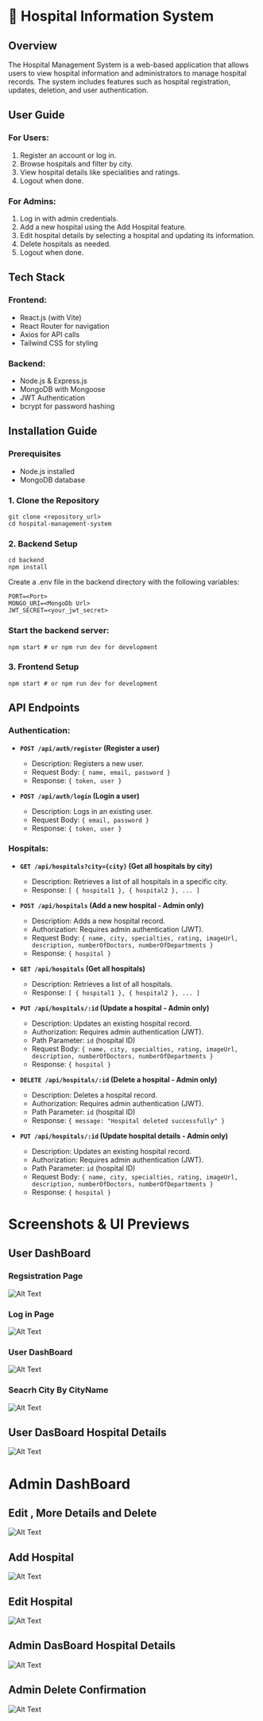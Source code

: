 # 🏥 Hospital Information System

## Overview

The Hospital Management System is a web-based application that allows users to view hospital information and administrators to manage hospital records. The system includes features such as hospital registration, updates, deletion, and user authentication.



## User Guide

### For Users:

1.  Register an account or log in.
2.  Browse hospitals and filter by city.
3.  View hospital details like specialities and ratings.
4.  Logout when done.

### For Admins:

1.  Log in with admin credentials.
2.  Add a new hospital using the Add Hospital feature.
3.  Edit hospital details by selecting a hospital and updating its information.
4.  Delete hospitals as needed.
5.  Logout when done.

## Tech Stack

### Frontend:

-   React.js (with Vite)
-   React Router for navigation
-   Axios for API calls
-   Tailwind CSS for styling

### Backend:

-   Node.js & Express.js
-   MongoDB with Mongoose
-   JWT Authentication
-   bcrypt for password hashing

## Installation Guide

### Prerequisites

-   Node.js installed
-   MongoDB database

### 1. Clone the Repository

```
git clone <repository_url>
cd hospital-management-system 
```

### 2. Backend Setup
```
cd backend
npm install

```


Create a .env file in the backend directory with the following variables:

```
PORT=<Port>
MONGO_URI=<MongoDb Url>
JWT_SECRET=<your_jwt_secret>
```

### Start the backend server:
```
npm start # or npm run dev for development
```

### 3. Frontend Setup

```
npm start # or npm run dev for development
```
## API Endpoints

### Authentication:

-   **`POST /api/auth/register` (Register a user)**
    -   Description: Registers a new user.
    -   Request Body: `{ name, email, password }`
    -   Response: `{ token, user }`

-   **`POST /api/auth/login` (Login a user)**
    -   Description: Logs in an existing user.
    -   Request Body: `{ email, password }`
    -   Response: `{ token, user }`

### Hospitals:

-   **`GET /api/hospitals?city={city}` (Get all hospitals by city)**
    -   Description: Retrieves a list of all hospitals in a specific city.
    -   Response: `[ { hospital1 }, { hospital2 }, ... ]`

-   **`POST /api/hospitals` (Add a new hospital - Admin only)**
    -   Description: Adds a new hospital record.
    -   Authorization: Requires admin authentication (JWT).
    -   Request Body: `{ name, city, specialties, rating, imageUrl, description, numberOfDoctors, numberOfDepartments }`
    -   Response: `{ hospital }`

-   **`GET /api/hospitals` (Get all hospitals)**
    -   Description: Retrieves a list of all hospitals.
    -   Response: `[ { hospital1 }, { hospital2 }, ... ]`

-   **`PUT /api/hospitals/:id` (Update a hospital - Admin only)**
    -   Description: Updates an existing hospital record.
    -   Authorization: Requires admin authentication (JWT).
    -   Path Parameter: `id` (hospital ID)
    -   Request Body: `{ name, city, specialties, rating, imageUrl, description, numberOfDoctors, numberOfDepartments }`
    -   Response: `{ hospital }`

-   **`DELETE /api/hospitals/:id` (Delete a hospital - Admin only)**
    -   Description: Deletes a hospital record.
    -   Authorization: Requires admin authentication (JWT).
    -   Path Parameter: `id` (hospital ID)
    -   Response: `{ message: "Hospital deleted successfully" }`

-   **`PUT /api/hospitals/:id` (Update hospital details - Admin only)**
    -   Description: Updates an existing hospital record.
    -   Authorization: Requires admin authentication (JWT).
    -   Path Parameter: `id` (hospital ID)
    -   Request Body: `{ name, city, specialties, rating, imageUrl, description, numberOfDoctors, numberOfDepartments }`
    -   Response: `{ hospital }`


# Screenshots & UI Previews

## User DashBoard

### Regsistration Page  
![Alt Text](./frontend/src/assets/image/Regsistion%20Page.png)
### Log in Page 
![Alt Text](./frontend/src/assets/image/login%20Page.png)
### User DashBoard 
![Alt Text](./frontend/src/assets/image/User%20DashBoard.png)
### Seacrh City By CityName
![Alt Text](./frontend/src/assets/image/City%20Search.png)

## User DasBoard Hospital Details 
![Alt Text](./frontend/src/assets/image/user%20hospital%20details.png)



# Admin DashBoard

## Edit , More Details and  Delete 
![Alt Text](./frontend/src/assets/image/Admin%20Dashboard.png)
## Add Hospital
![Alt Text](./frontend/src/assets/image/Add%20Hospital.png)
## Edit Hospital
![Alt Text](./frontend/src/assets/image/Update%20Hospital.png)
## Admin DasBoard Hospital Details 
![Alt Text](./frontend/src/assets/image/admin%20hospital%20details%20.png)

## Admin Delete Confirmation 
![Alt Text](./frontend/src/assets/image/admin%20delete%20confirmation.png)